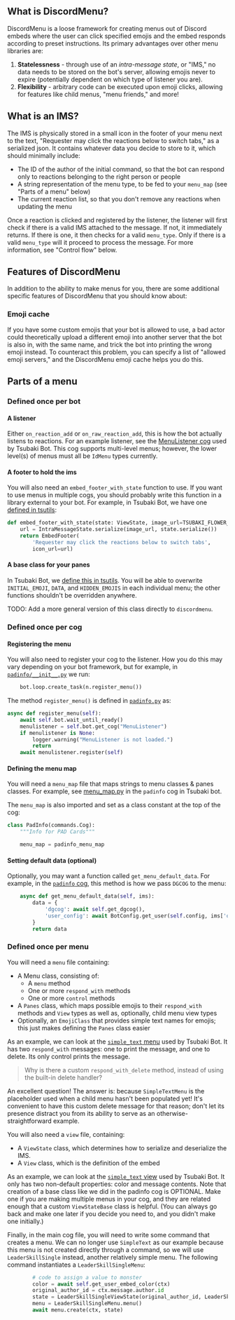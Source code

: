 ## What is DiscordMenu?
DiscordMenu is a loose framework for creating menus out of Discord embeds where the user can click specified emojis and the embed responds according to preset instructions. Its primary advantages over other menu libraries are:

1. **Statelessness** - through use of an *intra-message state*, or "IMS," no data needs to be stored on the bot's server, allowing emojis never to expire (potentially dependent on which type of listener you are).
2. **Flexibility** - arbitrary code can be executed upon emoji clicks, allowing for features like child menus, "menu friends," and more!

## What is an IMS?

The IMS is physically stored in a small icon in the footer of your menu next to the text, "Requester may click the reactions below to switch tabs," as a serialized json. It contains whatever data you decide to store to it, which should minimally include:

* The ID of the author of the initial command, so that the bot can respond only to reactions belonging to the right person or people
* A string representation of the menu type, to be fed to your `menu_map` (see "Parts of a menu" below)
* The current reaction list, so that you don't remove any reactions when updating the menu

Once a reaction is clicked and registered by the listener, the listener will first check if there is a valid IMS attached to the message. If not, it immediately returns. If there is one, it then checks for a valid `menu_type`. Only if there is a valid `menu_type` will it proceed to process the message. For more information, see "Control flow" below.

## Features of DiscordMenu
In addition to the ability to make menus for you, there are some additional specific features of DiscordMenu that you should know about:

### Emoji cache
If you have some custom emojis that your bot is allowed to use, a bad actor could theoretically upload a different emoji into another server that the bot is also in, with the same name, and trick the bot into printing the wrong emoji instead. To counteract this problem, you can specify a list of "allowed emoji servers," and the DiscordMenu emoji cache helps you do this.

## Parts of a menu
### Defined once per bot
#### A listener
Either `on_reaction_add` or `on_raw_reaction_add`, this is how the bot actually listens to reactions. For an example listener, see the [MenuListener cog](https://github.com/TsubakiBotPad/misc-cogs/tree/master/menulistener) used by Tsubaki Bot. This cog supports multi-level menus; however, the lower level(s) of menus must all be `IdMenu` types currently.
#### A footer to hold the ims
You will also need an `embed_footer_with_state` function to use. If you want to use menus in multiple cogs, you should probably write this function in a library external to your bot. For example, in Tsubaki Bot, we have one [defined in tsutils](https://github.com/TsubakiBotPad/tsutils/blob/master/tsutils/menu/footers.py):

```python
def embed_footer_with_state(state: ViewState, image_url=TSUBAKI_FLOWER_ICON_URL):
    url = IntraMessageState.serialize(image_url, state.serialize())
    return EmbedFooter(
        'Requester may click the reactions below to switch tabs',
        icon_url=url)
```
#### A base class for your panes
In Tsubaki Bot, we [define this in tsutils](https://github.com/TsubakiBotPad/tsutils/blob/master/tsutils/menu/panes.py). You will be able to overwrite `INITIAL_EMOJI`, `DATA`, and `HIDDEN_EMOJIS` in each individual menu; the other functions shouldn't be overridden anywhere.

TODO: Add a more general version of this class directly to `discordmenu`.

### Defined once per cog
#### Registering the menu
You will also need to register your cog to the listener. How you do this may vary depending on your bot framework, but for example, in [`padinfo/__init__.py`](https://github.com/TsubakiBotPad/pad-cogs/blob/master/padinfo/__init__.py) we run:

```python
    bot.loop.create_task(n.register_menu())
```

The method `register_menu()` is defined in [`padinfo.py`](https://github.com/TsubakiBotPad/pad-cogs/blob/master/padinfo/padinfo.py) as:

```python
async def register_menu(self):
    await self.bot.wait_until_ready()
    menulistener = self.bot.get_cog("MenuListener")
    if menulistener is None:
        logger.warning("MenuListener is not loaded.")
        return
    await menulistener.register(self)
```
#### Defining the menu map
You will need a `menu_map` file that maps strings to menu classes & panes classes. For example, see [menu_map.py](https://github.com/TsubakiBotPad/pad-cogs/blob/master/padinfo/menu/menu_map.py) in the `padinfo` cog in Tsubaki bot.

The `menu_map` is also imported and set as a class constant at the top of the cog:

```python
class PadInfo(commands.Cog):
    """Info for PAD Cards"""

    menu_map = padinfo_menu_map
```
#### Setting default data (optional)
Optionally, you may want a function called `get_menu_default_data`. For example, in the [`padinfo` cog](https://github.com/TsubakiBotPad/pad-cogs/blob/master/padinfo/padinfo.py), this method is how we pass `DGCOG` to the menu:

```python
    async def get_menu_default_data(self, ims):
        data = {
            'dgcog': await self.get_dgcog(),
            'user_config': await BotConfig.get_user(self.config, ims['original_author_id'])
        }
        return data
```
### Defined once per menu
You will need a `menu` file containing:
* A Menu class, consisting of:
    * A `menu` method
    * One or more `respond_with` methods
    * One or more `control` methods
* A `Panes` class, which maps possible emojis to their `respond_with` methods and `View` types as well as, optionally, child menu view types
* Optionally, an `EmojiClass` that provides simple text names for emojis; this just makes defining the `Panes` class easier

As an example, we can look at the [`simple_text` menu](https://github.com/TsubakiBotPad/pad-cogs/blob/master/padinfo/menu/simple_text.py) used by Tsubaki Bot. It has two `respond_with` messages: one to print the message, and one to delete. Its only control prints the message.

> Why is there a custom `respond_with_delete` method, instead of using the built-in delete handler?

An excellent question! The answer is: because `SimpleTextMenu` is the placeholder used when a child menu hasn't been populated yet! It's convenient to have this custom delete message for that reason; don't let its presence distract you from its ability to serve as an otherwise-straightforward example.

You will also need a `view` file, containing:
* A `ViewState` class, which determines how to serialize and deserialize the IMS.
* A `View` class, which is the definition of the embed 

As an example, we can look at the [`simple_text` view](https://github.com/TsubakiBotPad/pad-cogs/blob/master/padinfo/view/simple_text.py) used by Tsubaki Bot. It only has two non-default properties: color and message contents. Note that creation of a base class like we did in the padinfo cog is OPTIONAL. Make one if you are making multiple menus in your cog, and they are related enough that a custom `ViewStateBase` class is helpful. (You can always go back and make one later if you decide you need to, and you didn't make one initially.)

Finally, in the main cog file, you will need to write some command that creates a menu. We can no longer use `SimpleText` as our example because this menu is not created directly through a command, so we will use `LeaderSkillSingle` instead, another relatively simple menu. The following command instantiates a `LeaderSkillSingleMenu`:

```python
        # code to assign a value to monster
        color = await self.get_user_embed_color(ctx)
        original_author_id = ctx.message.author.id
        state = LeaderSkillSingleViewState(original_author_id, LeaderSkillSingleMenu.MENU_TYPE, query, color, monster)
        menu = LeaderSkillSingleMenu.menu()
        await menu.create(ctx, state)
```
